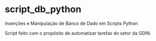 # script_db_python
Inserções e Manipulação de Banco de Dado em Scripts Python

Script feito com o propósito de automatizar tarefas do setor da GDIN.